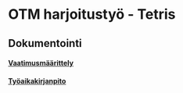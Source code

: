 # OTM harjoitustyö - Tetris
## Dokumentointi
#### [Vaatimusmäärittely](https://github.com/idaliisa/otm-harjoitustyo/blob/master/dokumentointi/vaatimusmaarittely.md)
#### [Työaikakirjanpito](https://github.com/idaliisa/otm-harjoitustyo/blob/master/dokumentointi/tyoaikakirjanpito.md)
